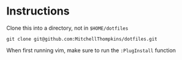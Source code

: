 # Instructions

Clone this into a directory, not in ```$HOME/dotfiles``` 

```
git clone git@github.com:MitchellThompkins/dotfiles.git
```

When first running vim, make sure to run the ```:PlugInstall``` function
